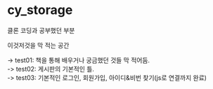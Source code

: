 # cy_storage
클론 코딩과 공부했던 부분 
<p>
이것저것을 막 적는 공간
<p>
-> test01: 책을 통해 배우거나 궁금했던 것들 막 적어둠.<br>
-> test02: 게시판의 기본적인 틀.<br>
-> test03: 기본적인 로그인, 회원가입, 아이디&비번 찾기(js로 연결까지 완료)
